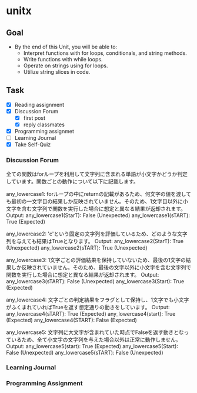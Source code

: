 # unitx

## Goal

- By the end of this Unit, you will be able to:
  - Interpret functions with for loops, conditionals, and string methods.
  - Write functions with while loops.
  - Operate on strings using for loops.
  - Utilize string slices in code.

## Task

- [x] Reading assignment
- [x] Discussion Forum
  - [x] first post
  - [x] reply classmates
- [x] Programming assignmet
- [ ] Learning Journal
- [x] Take Self-Quiz

### Discussion Forum

全ての関数はforループを利用して文字列に含まれる単語が小文字かどうか判定しています。関数ごとの動作について以下に記載します。

any_lowercase1: forループの中にreturnの記載があるため、何文字の値を渡しても最初の一文字目の結果しか反映されていません。そのため、1文字目以外に小文字を含む文字列で関数を実行した場合に想定と異なる結果が返却されます。
Output:
any_lowercase1(StarT): False (Unexpected)
any_lowercase1(sTART): True  (Expected)

any_lowercase2: 'c'という固定の文字列を評価しているため、どのような文字列を与えても結果はTrueとなります。
Output:
any_lowercase2(StarT): True (Unexpected)
any_lowercase2(sTART): True (Unexpected)

any_lowercase3: 1文字ごとの評価結果を保持していないため、最後の1文字の結果しか反映されていません。そのため、最後の文字以外に小文字を含む文字列で関数を実行した場合に想定と異なる結果が返却されます。
Output:
any_lowercase3(sTART): False (Unexpected)
any_lowercase3(Start): True (Expected)

any_lowercase4: 文字ごとの判定結果をフラグとして保持し、1文字でも小文字がふくまれていればTrueを返す想定通りの動きをしています。
Output:
any_lowercase4(sTART): True (Expected)
any_lowercase4(start): True (Expected)
any_lowercase4(START): False (Expected)

any_lowercase5: 文字列に大文字が含まれていた時点でFalseを返す動きとなっているため、全て小文字の文字列を与えた場合以外は正常に動作しません。
Output:
any_lowercase5(start): True (Expected)
any_lowercase5(Start): False (Unexpected)
any_lowercase5(sTART): False (Unexpected)

### Learning Journal

### Programming Assignment
